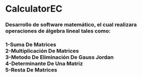 # CalculatorEC
<h3>Desarrollo de software matemático, el cual realizara operaciones de álgebra lineal tales como:</h3>
<h3><span>1-Suma De Matrices<br>2-Multiplicación De Matrices<br>3-Metodo De Eliminación De Gauss Jordan<br>4-Determinante De Una Matriz<br>5-Resta De Matrices</span></h3>
